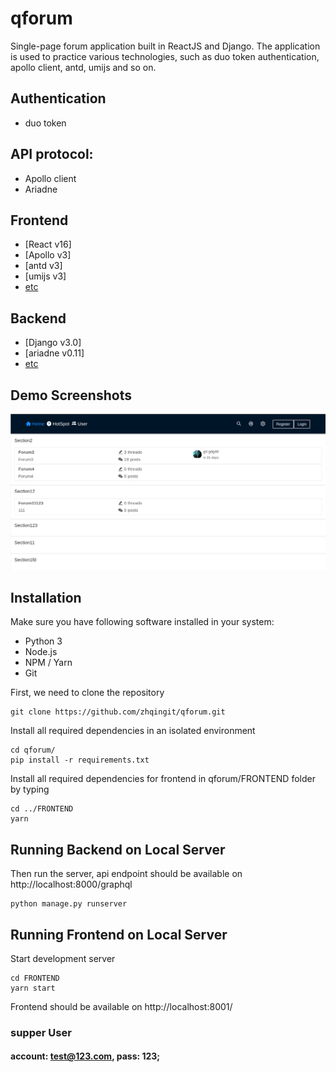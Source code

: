 # qforum
Single-page forum application built in ReactJS and Django. The application is used to practice various technologies, such as duo token authentication, apollo client, antd, umijs and so on.

## Authentication
* duo token

## API protocol:
* Apollo client
* Ariadne

## Frontend
 * [React v16]
 * [Apollo v3]
 * [antd v3]
 * [umijs v3]
 * [etc](https://github.com/zhqingit/qforum/FRONTEND/package.json)


## Backend
 * [Django v3.0]
 * [ariadne v0.11]
 * [etc](https://github.com/zhqingit/qforum/requirements.txt)


## Demo Screenshots
![forum](preview/forum.png)


## Installation

Make sure you have following software installed in your system:
* Python 3
* Node.js
* NPM / Yarn
* Git

First, we need to clone the repository
```
git clone https://github.com/zhqingit/qforum.git
```

Install all required dependencies in an isolated environment

```
cd qforum/
pip install -r requirements.txt
```

Install all required dependencies for frontend in qforum/FRONTEND folder by typing
```
cd ../FRONTEND
yarn
```

## Running Backend on Local Server


Then run the server, api endpoint should be available on http://localhost:8000/graphql

```
python manage.py runserver
```

## Running Frontend on Local Server

Start development server

```
cd FRONTEND
yarn start
```

Frontend should be available on http://localhost:8001/

### supper User
#### account: test@123.com, pass: 123;
